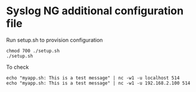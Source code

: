 # Syslog NG additional configuration file

Run setup.sh to provision configuration
```
chmod 700 ./setup.sh
./setup.sh
```
To check 
```
echo "myapp.sh: This is a test message" | nc -w1 -u localhost 514
echo "myapp.sh: This is a test message" | nc -w1 -u 192.168.2.100 514
```
